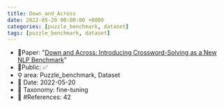 ```yaml
---
title: Down_and_Across
date: 2022-05-20 00:00:00 +0800
categories: [puzzle_benchmark, dataset]
tags: [puzzle_benchmark, dataset]
---
```


- 📙Paper: "[Down and Across: Introducing Crossword-Solving as a New NLP Benchmark](https://www.semanticscholar.org/paper/Down-and-Across%3A-Introducing-Crossword-Solving-as-a-Kulshreshtha-Kovaleva/33986e5964f025a4f8343322149ef66cf194b5da)"
- 🔑Public: ✅
- ⚲ area: Puzzle_benchmark, Dataset
- 📅 Date: 2022-05-20
- 🔎 Taxonomy: fine-tuning
- 📝 #References: 42
